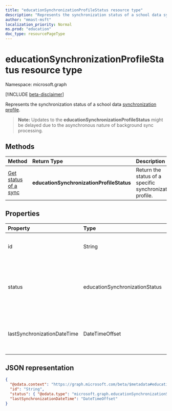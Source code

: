 ```yaml
---
title: "educationSynchronizationProfileStatus resource type"
description: "Represents the synchronization status of a school data synchronization profile. "
author: "mmast-msft"
localization_priority: Normal
ms.prod: "education"
doc_type: resourcePageType
---
```


# educationSynchronizationProfileStatus resource type

Namespace: microsoft.graph

[!INCLUDE [beta-disclaimer](../../includes/beta-disclaimer.md)]

Represents the synchronization status of a school data [synchronization profile](educationsynchronizationprofile.md).

> **Note:** Updates to the **educationSynchronizationProfileStatus** might be delayed due to the asynchronous nature of background sync processing.

## Methods

| Method                                                                      | Return Type                               | Description                                              |
| :-------------------------------------------------------------------------- | :---------------------------------------- | :------------------------------------------------------- |
| [Get status of a sync](../api/educationsynchronizationprofilestatus-get.md) | **educationSynchronizationProfileStatus** | Return the status of a specific synchronization profile. |

## Properties

| Property                    | Type                           | Description                                                                                                              |
| :-------------------------- | :----------------------------- | :----------------------------------------------------------------------------------------------------------------------- |
| id                          | String                         | The unique identifier for the resource. (read-only)                                                                      |
| status                      | educationSynchronizationStatus | The status of a sync. Possible values are: `paused`, `inProgress`, `success`, `error`, `quarantined`, `validationError`. |
| lastSynchronizationDateTime | DateTimeOffset                 | Represents the time when most recent changes have been observed in the directory.                                        |

## JSON representation

<!-- {
  "blockType": "resource",
  "optionalProperties": [

  ],
  "@odata.type": "microsoft.graph.educationSynchronizationProfileStatus"
}-->

```json
{
  "@odata.context": "https://graph.microsoft.com/beta/$metadata#education/synchronizationProfiles/{id}/profileStatus/$entity",
  "id": "String",
  "status": { "@odata.type": "microsoft.graph.educationSynchronizationStatus" },
  "lastSynchronizationDateTime": "DateTimeOffset"
}
```


